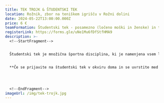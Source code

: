 ```yaml
---
title: TEK TROJK & ŠTUDENTSKI TEK
location: Rožnik, zbor na teniškem igrišču v Rožni dolini
date: 2024-05-22T13:00:00.000Z
price: 6 €
teamFormation: Študentski tek - posamezno (ločeno moški in ženske) in tek trojk (mešano)
registerLink: https://forms.gle/uNe1Mu6fDfStfHMA9
description: >-
  <!--StartFragment-->


  Študentski tek je množična športna disciplina, ki je namenjena vsem ljubiteljem teka. Letos se boste lahko pomerili v dveh različnih kategorijah, in sicer v posamični (moški/ženski) in v teku trojk. Pri teku trojk mora ekipo sestavljati vsaj eno dekle. Pravilo pri teku trojk je, da morajo tekači priteči v cilj skupaj in se čez ciljno črto držati za roke. Če ekipa ne priteče skupaj, je diskvalificirana. Oba teka bosta potekala na isti trasi. Štart bo v Rožni dolini, proga pa se bo nadaljevala preko Tivolija in končala s ciljem na jasi na Rožniku. Poskrbeli bomo da bo proga dobro označena. Na tekmovanje se lahko prijavijo vsi študentje.


  **Če se prijavite na študentski tek v okviru doma in se uvrstite med prve tri, boste svojemu domu za osvojeno 1. mesto prinesli 8 točk, za 2. mesto 6 točk in za 3. mesto 4 točke. Točkovanje bo ločeno v moški in ženski konkurenci. Če tekmujete v sklopu teka trojk in želite domu prinesti pike, pa mora ekipo sestavljati več kot polovica tekmovalcev iz istega študentskega doma (najmanj 2 tekmovalca/tekmovalki). Trojica ki se uvrsti na 1. mesto, tako prinese domu 10 točk, za 2. mesto 8 točk ter za 3. mesto 6 točk.**




  <!--EndFragment-->
imageUrl: /img/tek-trojk.jpg
---
```


